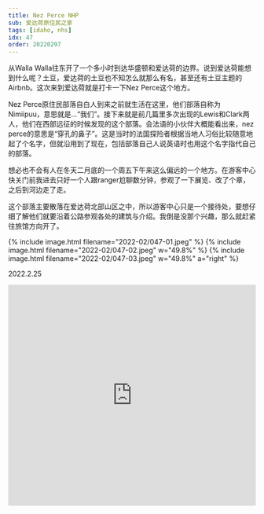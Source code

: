 ```yaml
---
title: Nez Perce NHP
sub: 爱达荷原住民之家
tags: [idaho, nhs]
idx: 47
order: 20220297
---
```


从Walla Walla往东开了一个多小时到达华盛顿和爱达荷的边界。说到爱达荷能想到什么呢？土豆，爱达荷的土豆也不知怎么就那么有名，甚至还有土豆主题的Airbnb。这次来到爱达荷就是打卡一下Nez Perce这个地方。

Nez Perce原住民部落自白人到来之前就生活在这里，他们部落自称为Nimiipuu，意思就是…“我们”。接下来就是前几篇里多次出现的Lewis和Clark两人，他们在西部远征的时候发现的这个部落。会法语的小伙伴大概能看出来，nez perce的意思是“穿孔的鼻子”。这是当时的法国探险者根据当地人习俗比较随意地起了个名字，但就沿用到了现在，包括部落自己人说英语时也用这个名字指代自己的部落。

想必也不会有人在冬天二月底的一个周五下午来这么偏远的一个地方。在游客中心快关门前我进去只好一个人跟ranger尬聊数分钟，参观了一下展览、改了个章，之后到河边走了走。

这个部落主要散落在爱达荷北部山区之中，所以游客中心只是一个接待处，要想仔细了解他们就要沿着公路参观各处的建筑与介绍。我倒是没那个兴趣，那么就赶紧往旅馆方向开了。

{% include image.html filename="2022-02/047-01.jpeg" %}
{% include image.html filename="2022-02/047-02.jpeg" w="49.8%" %}
{% include image.html filename="2022-02/047-03.jpeg" w="49.8%" a="right" %}

2022.2.25

<iframe src="https://www.google.com/maps/embed?pb=!1m14!1m8!1m3!1d2817491.6502151773!2d-116.8!3d46.4!3m2!1i1024!2i768!4f13.1!3m3!1m2!1s0x54a048216d4dd5d9%3A0x13cb64a88a97def9!2sNez%20Perce%20National%20Historical%20Park%20Visitor%20Center!5e0!3m2!1sen!2sus!4v1652853481145!5m2!1sen!2sus" width="100%" height="450" style="border:0;" allowfullscreen="" loading="lazy" referrerpolicy="no-referrer-when-downgrade"></iframe>
